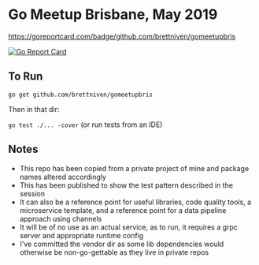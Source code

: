 # Go Meetup Brisbane, May 2019

https://goreportcard.com/badge/github.com/brettniven/gomeetupbris

[![Go Report Card](https://goreportcard.com/badge/brettniven/gomeetupbris)](https://goreportcard.com/report/brettniven/gomeetupbris)

## To Run

```go get github.com/brettniven/gomeetupbris```

Then in that dir:

```go test ./... -cover``` (or run tests from an IDE)

## Notes
 * This repo has been copied from a private project of mine and package names altered accordingly
 * This has been published to show the test pattern described in the session
 * It can also be a reference point for useful libraries, code quality tools, a microservice template, and a reference point for a data pipeline approach using channels 
 * It will be of no use as an actual service, as to run, it requires a grpc server and appropriate runtime config
 * I've committed the vendor dir as some lib dependencies would otherwise be non-go-gettable as they live in private repos

